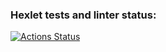 ### Hexlet tests and linter status:
[![Actions Status](https://github.com/multijulik/python-project-49/actions/workflows/hexlet-check.yml/badge.svg)](https://github.com/multijulik/python-project-49/actions)